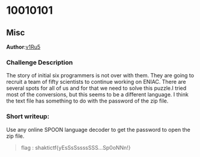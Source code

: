 # 10010101

## Misc  

**Author**:[v1Ru5](https://twitter.com/SrideviKrishn16)

### Challenge Description

The story of initial six programmers is not over with them. They are going to recruit a team of fifty scientists to continue working on ENIAC. There are several spots for all of us and for that we need to solve this puzzle.I tried most of the conversions, but this seems to be a different language. I think the text file has something to do with the password of the zip file.

### Short writeup:

Use any online SPOON language decoder to get the password to open the zip file.

>flag : shaktictf{yEsSsSssssSSS...Sp0oNNn!}

